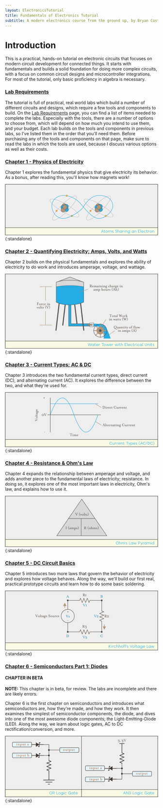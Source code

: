 ```yaml
---
layout: ElectronicsTutorial
title: Fundamentals of Electronics Tutorial
subtitle: A modern electronics course from the ground up, by Bryan Costanich.
---
```


# Introduction

This is a practical, hands-on tutorial on electronic circuits that focuses on modern circuit development for connected things. It starts with fundamentals and builds a solid foundation for doing more complex circuits, with a focus on common circuit designs and microcontroller integrations. For most of the tutorial, only basic proficiency in algebra is necessary.

### [Lab Requirements](Prologue/Requirements)

The tutorial is full of practical, real world labs which build a number of different circuits and designs, which require a few tools and components to build. On the [Lab Requirements](Prologue/Requirements) page, you can find a list of items needed to complete the labs. Especially with the tools, there are a number of options to choose from, which will depend on how much you intend to use them, and your budget. Each lab builds on the tools and components in previous labs, so I've listed them in the order that you'll need them. Before purchasing any of the tools and components on that page, make sure to read the labs in which the tools are used, because I discuss various options as well as their costs.

### [Chapter 1 - Physics of Electricity](Part1/Atoms)

Chapter 1 explores the fundamental physics that give electricity its behavior. As a bonus, after reading this, you'll know how magnets work!

![](Part1/Support_Files/Atoms_Sharing_an_Electron.svg){:standalone}

### [Chapter 2 - Quantifying Electricity; Amps, Volts, and Watts](Part2/Amount_and_Force)

Chapter 2 builds on the physical fundamentals and explores the ability of electricity to do work and introduces amperage, voltage, and wattage.

![](Part2/Support_Files/Water_Tower_w_Units.svg){:standalone}

### [Chapter 3 - Current Types; AC & DC](Part3/Current_Types)

Chapter 3 introduces the two fundamental current types, direct current (DC), and alternating current (AC). It explores the difference between the two, and what they're used for.

![](Part3/Support_Files/AC_DC.svg){:standalone}


### [Chapter 4 - Resistance & Ohm's Law](Part4/Resistance)

Chapter 4 expands the relationship between amperage and voltage, and adds another piece to the fundamental laws of electricity; resistance. In doing so, it explores one of the most important laws in electricity, Ohm's law, and explains how to use it.

![](Part4/Support_Files/Ohms_Law_Pyramid.svg){:standalone}

### [Chapter 5 - DC Circuit Basics](Part5/DC_Circuits)

Chapter 5 introduces two more laws that govern the behavior of electricity and explores how voltage behaves. Along the way, we'll build our first real, practical prototype circuits and learn how to do some basic soldering.

![](Part5/Support_Files/Kirchhoffs_Voltage_Law.svg){:standalone}

### [Chapter 6 - Semiconductors Part 1: Diodes](Part6/Semiconductors)

#### CHAPTER IN BETA

**NOTE:** This chapter is in beta, for review. The labs are incomplete and there are likely errors.

Chapter 6 is the first chapter on semiconductors and introduces what semiconductors are, how they're made, and how they work. It then examines the simplest of semiconductor components, the diode, and dives into one of the most awesome diode components; the Light-Emitting-Diode (LED). Along the way, we learn about logic gates, AC to DC rectification/conversion, and more.

![](Part6/Support_Files/Logical_AND_OR_Gates.svg){:standalone}